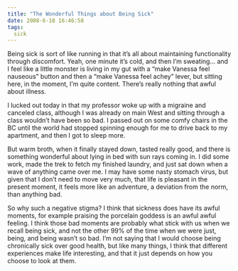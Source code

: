 ```yaml
---
title: "The Wonderful Things about Being Sick"
date: 2008-6-18 16:46:58
tags:
  sick
---
```



Being sick is sort of like running in that it’s all about maintaining functionality through discomfort. Yeah, one minute it’s cold, and then I’m sweating… and I feel like a little monster is living in my gut with a “make Vanessa feel nauseous” button and then a “make Vanessa feel achey” lever, but sitting here, in the moment, I’m quite content. There’s really nothing that awful about illness.

I lucked out today in that my professor woke up with a migraine and canceled class, although I was already on main West and sitting through a class wouldn’t have been so bad. I passed out on some comfy chairs in the BC until the world had stopped spinning enough for me to drive back to my apartment, and then I got to sleep more.

But warm broth, when it finally stayed down, tasted really good, and there is something wonderful about lying in bed with sun rays coming in. I did some work, made the trek to fetch my finished laundry, and just sat down when a wave of anything came over me. I may have some nasty stomach virus, but given that I don’t need to move very much, that life is pleasant in the present moment, it feels more like an adventure, a deviation from the norm, than anything bad.

So why such a negative stigma? I think that sickness does have its awful moments, for example praising the porcelain goddess is an awful awful feeling. I think those bad moments are probably what stick with us when we recall being sick, and not the other 99% of the time when we were just, being, and being wasn’t so bad. I’m not saying that I would choose being chronically sick over good health, but like many things, I think that different experiences make life interesting, and that it just depends on how you choose to look at them.


